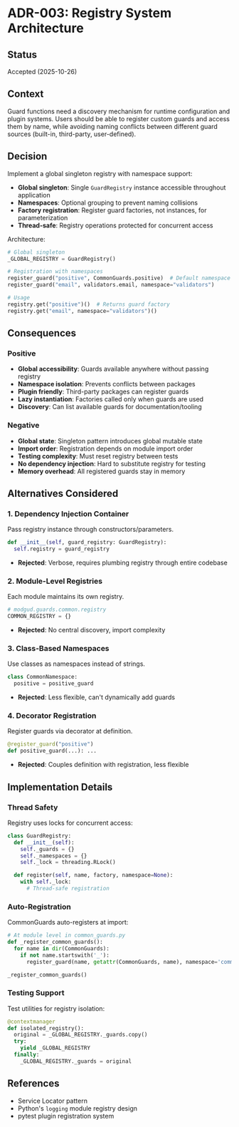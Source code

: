 # ADR-003: Registry System Architecture

## Status
Accepted (2025-10-26)

## Context
Guard functions need a discovery mechanism for runtime configuration and plugin systems. Users should be able to register custom guards and access them by name, while avoiding naming conflicts between different guard sources (built-in, third-party, user-defined).

## Decision
Implement a global singleton registry with namespace support:
- **Global singleton**: Single `GuardRegistry` instance accessible throughout application
- **Namespaces**: Optional grouping to prevent naming collisions
- **Factory registration**: Register guard factories, not instances, for parameterization
- **Thread-safe**: Registry operations protected for concurrent access

Architecture:
```python
# Global singleton
_GLOBAL_REGISTRY = GuardRegistry()

# Registration with namespaces
register_guard("positive", CommonGuards.positive)  # Default namespace
register_guard("email", validators.email, namespace="validators")

# Usage
registry.get("positive")()  # Returns guard factory
registry.get("email", namespace="validators")()
```

## Consequences

### Positive
- **Global accessibility**: Guards available anywhere without passing registry
- **Namespace isolation**: Prevents conflicts between packages
- **Plugin friendly**: Third-party packages can register guards
- **Lazy instantiation**: Factories called only when guards are used
- **Discovery**: Can list available guards for documentation/tooling

### Negative
- **Global state**: Singleton pattern introduces global mutable state
- **Import order**: Registration depends on module import order
- **Testing complexity**: Must reset registry between tests
- **No dependency injection**: Hard to substitute registry for testing
- **Memory overhead**: All registered guards stay in memory

## Alternatives Considered

### 1. Dependency Injection Container
Pass registry instance through constructors/parameters.
```python
def __init__(self, guard_registry: GuardRegistry):
  self.registry = guard_registry
```
- **Rejected**: Verbose, requires plumbing registry through entire codebase

### 2. Module-Level Registries
Each module maintains its own registry.
```python
# modgud.guards.common.registry
COMMON_REGISTRY = {}
```
- **Rejected**: No central discovery, import complexity

### 3. Class-Based Namespaces
Use classes as namespaces instead of strings.
```python
class CommonNamespace:
  positive = positive_guard
```
- **Rejected**: Less flexible, can't dynamically add guards

### 4. Decorator Registration
Register guards via decorator at definition.
```python
@register_guard("positive")
def positive_guard(...): ...
```
- **Rejected**: Couples definition with registration, less flexible

## Implementation Details

### Thread Safety
Registry uses locks for concurrent access:
```python
class GuardRegistry:
  def __init__(self):
    self._guards = {}
    self._namespaces = {}
    self._lock = threading.RLock()

  def register(self, name, factory, namespace=None):
    with self._lock:
      # Thread-safe registration
```

### Auto-Registration
CommonGuards auto-registers at import:
```python
# At module level in common_guards.py
def _register_common_guards():
  for name in dir(CommonGuards):
    if not name.startswith('_'):
      register_guard(name, getattr(CommonGuards, name), namespace='common')

_register_common_guards()
```

### Testing Support
Test utilities for registry isolation:
```python
@contextmanager
def isolated_registry():
  original = _GLOBAL_REGISTRY._guards.copy()
  try:
    yield _GLOBAL_REGISTRY
  finally:
    _GLOBAL_REGISTRY._guards = original
```

## References
- Service Locator pattern
- Python's `logging` module registry design
- pytest plugin registration system